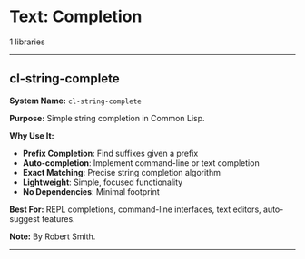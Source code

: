 # Text: Completion

1 libraries

---

## cl-string-complete

**System Name:** `cl-string-complete`

**Purpose:** Simple string completion in Common Lisp.

**Why Use It:**
- **Prefix Completion**: Find suffixes given a prefix
- **Auto-completion**: Implement command-line or text completion
- **Exact Matching**: Precise string completion algorithm
- **Lightweight**: Simple, focused functionality
- **No Dependencies**: Minimal footprint

**Best For:** REPL completions, command-line interfaces, text editors, auto-suggest features.

**Note:** By Robert Smith.

---


